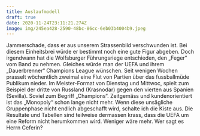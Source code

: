 ```yaml
---
title: Auslaufmodell
draft: true
date: 2020-11-24T23:11:21.274Z
image: img/245ea428-2590-48bc-86cc-6eb03b4004b9.jpeg
---
```

Jammerschade, dass er aus unserem Strassenbild verschwunden ist. Bei diesem Einheitsbrei würde er bestimmt noch eine gute Figur abgeben. Doch irgendwann hat die Wolfsburger Führungsriege entschieden, den „Feger“ vom Band zu nehmen. Gleiches würde man der UEFA und ihrem „Dauerbrenner“ Champions  League wünschen. Seit wenigen Wochen prasselt wöchentlich zweimal eine Flut von Partien über das fussballmüde Publikum nieder. Im Meister-Format von Dienstag und Mittwoc, spielt zum Beispiel der dritte von Russland (Krasnodar) gegen den vierten aus Spanien (Sevilla). Soviel zum Begriff „Champions“. Zeitgemäss und kundenorientiert ist das „Monopoly“ schon lange nicht mehr. Wenn diese unsägliche Gruppenphase nicht endlich abgeschafft wird, schalte ich die Kiste aus. Die Resultate und Tabellen sind teilweise dermassen krass, dass die UEFA um eine Reform nicht herumkommen wird. Weniger wäre mehr. Wer sagt es Herrn Ceferin?
